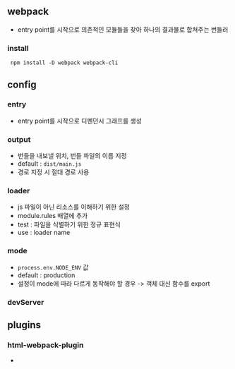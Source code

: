 ## webpack

- entry point를 시작으로 의존적인 모듈들을 찾아 하나의 결과물로 합쳐주는 번들러

### install

```
 npm install -D webpack webpack-cli
```

## config

### entry

- entry point를 시작으로 디펜던시 그래프를 생성

### output

- 번들을 내보낼 위치, 번들 파일의 이름 지정
- default : `dist/main.js`
- 경로 지정 시 절대 경로 사용

### loader

- js 파일이 아닌 리소스를 이해하기 위한 설정
- module.rules 배열에 추가
- test : 파일을 식별하기 위한 정규 표현식
- use : loader name

### mode

- `process.env.NODE_ENV` 값
- default : production
- 설정이 mode에 따라 다르게 동작해야 할 경우 -> 객체 대신 함수를 export

### devServer

## plugins

### html-webpack-plugin

-
